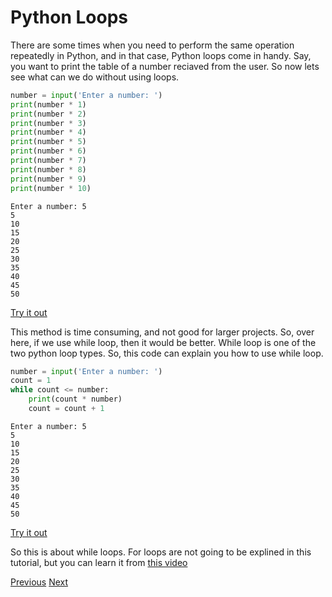 # Python Loops

There are some times when you need to perform the same operation repeatedly in Python, and in that case, Python loops come in handy. Say, you want to print the table of a number reciaved from the user. So now lets see what can we do without using loops.
```python
number = input('Enter a number: ')
print(number * 1)
print(number * 2)
print(number * 3)
print(number * 4)
print(number * 5)
print(number * 6)
print(number * 7)
print(number * 8)
print(number * 9)
print(number * 10)
```
```
Enter a number: 5
5
10
15
20
25
30
35
40
45
50
```
[Try it out](https://onlinegdb.com/e4tBEcUZQ)

This method is time consuming, and not good for larger projects. So, over here, if we use while loop, then it would be better. While loop is one of the two python loop types. So, this code can explain you how to use while loop.
```python
number = input('Enter a number: ')
count = 1
while count <= number:
    print(count * number)
    count = count + 1
```
```
Enter a number: 5
5
10
15
20
25
30
35
40
45
50
```
[Try it out](https://onlinegdb.com/XT-ZEsOkp)

So this is about while loops. For loops are not going to be explined in this tutorial, but you can learn it from [this video](https://youtu.be/A_WIv0XA67k)

[Previous](user_input.md)
[Next](conditions.md)